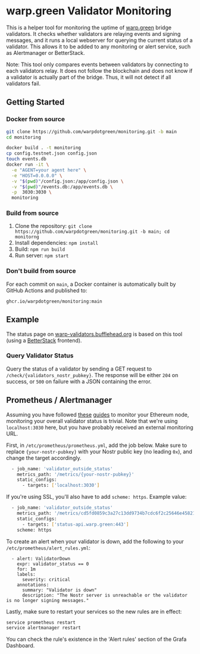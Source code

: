 # warp.green Validator Monitoring

This is a helper tool for monitoring the uptime of [warp.green](https://warp.green) bridge validators. It checks whether validators are relaying events and signing messages, and it runs a local webserver for querying the current status of a validator. This allows it to be added to any monitoring or alert service, such as Alertmanager or BetterStack.

Note: This tool only compares events between validators by connecting to each validators relay. It does not follow the blockchain and does not know if a validator is actually part of the bridge. Thus, it will not detect if all validators fail.

## Getting Started

### Docker from source
```bash
git clone https://github.com/warpdotgreen/monitoring.git -b main
cd monitoring

docker build . -t monitoring
cp config.testnet.json config.json
touch events.db
docker run -it \
  -e "AGENT=your agent here" \
  -e "HOST=0.0.0.0" \
  -v "$(pwd)"/config.json:/app/config.json \
  -v "$(pwd)"/events.db:/app/events.db \
  -p  3030:3030 \
  monitoring
```

### Build from source

1. Clone the repository: `git clone https://github.com/warpdotgreen/monitoring.git -b main; cd monitorng`
2. Install dependencies: `npm install`
3. Build: `npm run build`
4. Run server: `npm start`

### Don't build from source

For each commit on `main`, a Docker container is automatically built by GitHub Actions and published to:
```
ghcr.io/warpdotgreen/monitoring:main
```

## Example

The status page on [warp-validators.bufflehead.org](https://warp-validators.bufflehead.org) is based on this tool (using a [BetterStack](http://betterstack.com) frontend).

### Query Validator Status

Query the status of a validator by sending a GET request to `/check/{validators_nostr_pubkey}`. The response will be either `204` on success, or `500` on failure with a JSON containing the error.

## Prometheus / Alertmanager

Assuming you have followed [these](https://github.com/eth-educators/ethstaker-guides/blob/main/monitoring.md) [guides](https://github.com/eth-educators/ethstaker-guides/blob/main/alerting.md) to monitor your Ethereum node, monitoring your overall validator status is trivial. Note that we're using `localhost:3030` here, but you have probably received an external monitoring URL.

First, in `/etc/prometheus/prometheus.yml`, add the job below. Make sure to replace `{your-nostr-pubkey}` with your Nostr public key (no leading `0x`), and change the target accordingly. 

```bash
  - job_name: 'validator_outside_status'
    metrics_path: '/metrics/{your-nostr-pubkey}'
    static_configs:
      - targets: ['localhost:3030']
```

If you're using SSL, you'll also have to add `scheme: https`. Example value:

```bash
  - job_name: 'validator_outside_status'
    metrics_path: '/metrics/cd5fd0859c3a27c13dd9734b7cdc6f2c25646e45821dcecaa089808803d01706'
    static_configs:
      - targets: ['status-api.warp.green:443']
    scheme: https
```

To create an alert when your validator is down, add the following to your `/etc/prometheus/alert_rules.yml`:

```
  - alert: ValidatorDown
    expr: validator_status == 0
    for: 1m
    labels:
      severity: critical
    annotations:
      summary: "Validator is down"
      description: "The Nostr server is unreachable or the validator is no longer signing messages."
```

Lastly, make sure to restart your services so the new rules are in effect:

```bash
service prometheus restart
service alertmanager restart
```

You can check the rule's existence in the 'Alert rules' section of the Grafa Dashboard.
